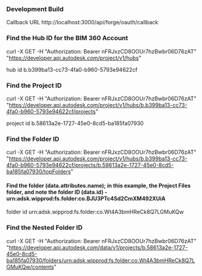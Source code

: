 ### Development Build

Callback URL
http://localhost:3000/api/forge/oauth/callback

### Find the Hub ID for the BIM 360 Account

curl -X GET -H "Authorization: Bearer nFRJxzCD8OOUr7hzBwbr06D76zAT" "https://developer.api.autodesk.com/project/v1/hubs"

hub id b.b399ba13-cc73-4fa0-b960-5793e94622cf

### Find the Project ID

curl -X GET -H "Authorization: Bearer nFRJxzCD8OOUr7hzBwbr06D76zAT" "https://developer.api.autodesk.com/project/v1/hubs/b.b399ba13-cc73-4fa0-b960-5793e94622cf/projects"

project id b.58613a2e-1727-45e0-8cd5-ba185fa07930

### Find the Folder ID

curl -X GET -H "Authorization: Bearer nFRJxzCD8OOUr7hzBwbr06D76zAT"
"https://developer.api.autodesk.com/project/v1/hubs/b.b399ba13-cc73-4fa0-b960-5793e94622cf/projects/b.58613a2e-1727-45e0-8cd5-ba185fa07930/topFolders"

#### Find the folder (data.attributes.name); in this example, the Project Files folder, and note the folder ID (data.id) - urn:adsk.wipprod:fs.folder:co.BJU3PTc4Sd2CmXM492XUiA

folder id urn:adsk.wipprod:fs.folder:co.Wt4A3bmHReCk8Q7LGMuKQw

### Find the Nested Folder ID

curl -X GET -H "Authorization: Bearer nFRJxzCD8OOUr7hzBwbr06D76zAT"
"https://developer.api.autodesk.com/data/v1/projects/b.58613a2e-1727-45e0-8cd5-ba185fa07930/folders/urn:adsk.wipprod:fs.folder:co.Wt4A3bmHReCk8Q7LGMuKQw/contents"
